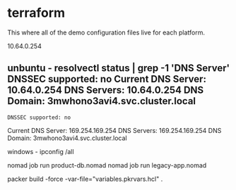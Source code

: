 # terraform

This where all of the demo configuration files live for each platform.

10.64.0.254

unbuntu - resolvectl status | grep -1 'DNS Server'
   DNSSEC supported: no
  Current DNS Server: 10.64.0.254
         DNS Servers: 10.64.0.254
          DNS Domain: 3mwhono3avi4.svc.cluster.local
--
    DNSSEC supported: no
  Current DNS Server: 169.254.169.254
         DNS Servers: 169.254.169.254
          DNS Domain: 3mwhono3avi4.svc.cluster.local

windows - ipconfig /all

nomad job run product-db.nomad
nomad job run legacy-app.nomad

packer build -force -var-file="variables.pkrvars.hcl" .